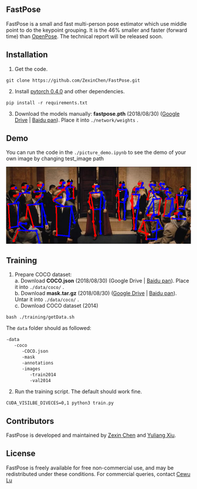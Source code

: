 

## FastPose
FastPose is a small and fast multi-person pose estimator which use middle point to do the keypoint grouping. It is the 46% smaller and faster (forward time) than [OpenPose]( https://github.com/CMU-Perceptual-Computing-Lab/openpose). The technical report will be released soon.   


## Installation

1. Get the code.
  ```Shell
  git clone https://github.com/ZexinChen/FastPose.git
  ```

2. Install [pytorch 0.4.0](https://github.com/pytorch/pytorch) and other dependencies.
  ```Shell
  pip install -r requirements.txt
  ```

3. Download the models manually:
 **fastpose.pth** (2018/08/30) ([Google Drive]( https://drive.google.com/file/d/1w5lzE0YGRv6mZLRGyWPYYERO3kF79HCA/view?usp=sharing) | [Baidu pan](https://pan.baidu.com/s/1FwherKVoZwPaJTzdi4xQNw)). Place it into `./network/weights` .


## Demo
You can run the code in the `./picture_demo.ipynb` to see the demo of your own image by changing test_image path 

<div align="center">
    <img src="readme/result.png", width="600">
</div>

## Training
1. Prepare COCO dataset:  
  a. Download **COCO.json** (2018/08/30) (Google Drive | [Baidu pan](https://pan.baidu.com/s/1q0S2Q3rH4wDjvb87VBw-Rg)). Place it into `./data/coco/` .  
  b. Download **mask.tar.gz** (2018/08/30) ([Google Drive]( https://drive.google.com/open?id=1IFaWH-ivoDHD1fLt5IRgQBDm_08mVRJF) | [Baidu pan](https://pan.baidu.com/s/1q0S2Q3rH4wDjvb87VBw-Rg)). Untar it into `./data/coco/` .  
  c. Download COCO dataset (2014)
  ```Shell
  bash ./training/getData.sh
  ```
  The `data` folder should as followed:  
  ```Shell
  -data
     -coco
        -COCO.json
        -mask
        -annotations
        -images
           -train2014
           -val2014
  ```

2. Run the training script. The default should work fine.
  ```Shell
  CUDA_VISILBE_DIVECES=0,1 python3 train.py
  ```


## Contributors
FastPose is developed and maintained by [Zexin Chen](https://github.com/ZexinChen) and [Yuliang Xiu](https://github.com/YuliangXiu/). 


## License
FastPose is freely available for free non-commercial use, and may be redistributed under these conditions. For commercial queries, contact [Cewu Lu](http://www.mvig.org/)






